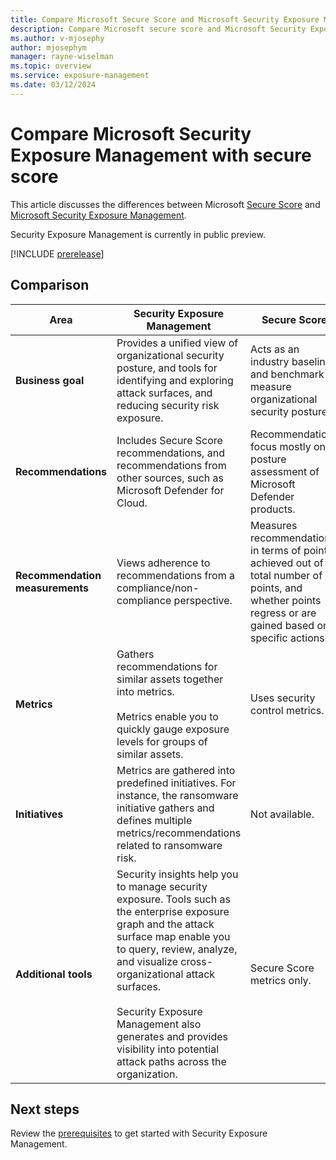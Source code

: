 ```yaml
---
title: Compare Microsoft Secure Score and Microsoft Security Exposure Management 
description: Compare Microsoft secure score and Microsoft Security Exposure Management.
ms.author: v-mjosephy
author: mjosephym
manager: rayne-wiselman
ms.topic: overview
ms.service: exposure-management
ms.date: 03/12/2024
---
```


# Compare Microsoft Security Exposure Management with secure score

This article discusses the differences between Microsoft [Secure Score](/defender-xdr/microsoft-secure-score) and [Microsoft Security Exposure Management](microsoft-security-exposure-management.md).

Security Exposure Management is currently in public preview.

[!INCLUDE [prerelease](../includes//prerelease.md)]

## Comparison

**Area** | **Security Exposure Management** | **Secure Score**
--- | --- | ---
**Business goal** | Provides a unified view of organizational security posture, and tools for identifying and exploring attack surfaces, and reducing security risk exposure. | Acts as an industry baseline and benchmark to measure organizational security posture.
**Recommendations** | Includes Secure Score recommendations, and recommendations from other sources, such as Microsoft Defender for Cloud. | Recommendations focus mostly on posture assessment of Microsoft Defender products.
**Recommendation measurements** | Views adherence to recommendations from a compliance/non-compliance perspective. | Measures recommendations in terms of points achieved out of a total number of points, and whether points regress or are gained based on specific actions.
**Metrics** | Gathers recommendations for similar assets together into metrics. </br></br>Metrics enable you to quickly gauge exposure levels for groups of similar assets. | Uses security control metrics.
**Initiatives** | Metrics are gathered into predefined initiatives. For instance, the ransomware initiative gathers and defines multiple metrics/recommendations related to ransomware risk. |  Not available.
**Additional tools** |  Security insights help you to manage security exposure. Tools such as the enterprise exposure graph and the attack surface map enable you to query, review, analyze, and visualize cross-organizational attack surfaces.</br></br> Security Exposure Management also generates and provides visibility into potential attack paths across the organization. | Secure Score metrics only.

## Next steps

Review the [prerequisites](prerequisites.md) to get started with Security Exposure Management.